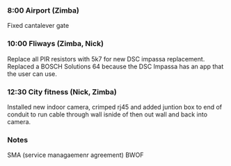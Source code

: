 ### 8:00 Airport (Zimba)
Fixed cantalever gate
### 10:00 Fliways (Zimba, Nick)
Replace all PIR resistors with 5k7 for new DSC impassa replacement. Replaced a BOSCH Solutions 64 because the DSC Impassa has an app that the user can use.
### 12:30 City fitness (Nick, Zimba)
Installed new indoor camera, crimped rj45 and added juntion box to end of conduit to run cable through wall isnide of then out wall and back into camera. 
### Notes
SMA (service managaemenr agreement) BWOF